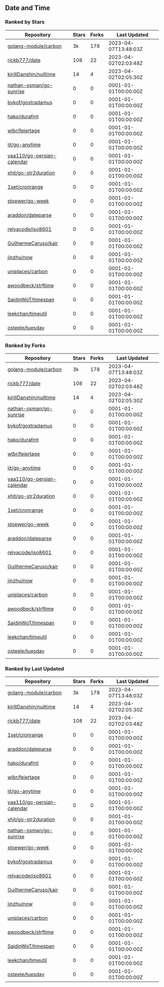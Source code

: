 ## Date and Time

### Ranked by Stars

| Repository | Stars | Forks | Last Updated |
|------------|-------|-------|--------------|
| [golang-module/carbon](https://github.com/golang-module/carbon) | 3k | 178 | 2023-04-07T13:48:03Z |
| [rickb777/date](https://github.com/rickb777/date) | 108 | 22 | 2023-04-02T02:03:48Z |
| [kirillDanshin/nulltime](https://github.com/kirillDanshin/nulltime) | 14 | 4 | 2023-04-02T02:05:30Z |
| [nathan-osman/go-sunrise](https://github.com/nathan-osman/go-sunrise) | 0 | 0 | 0001-01-01T00:00:00Z |
| [bykof/gostradamus](https://github.com/bykof/gostradamus) | 0 | 0 | 0001-01-01T00:00:00Z |
| [hako/durafmt](https://github.com/hako/durafmt) | 0 | 0 | 0001-01-01T00:00:00Z |
| [wlbr/feiertage](https://github.com/wlbr/feiertage) | 0 | 0 | 0001-01-01T00:00:00Z |
| [ijt/go-anytime](https://github.com/ijt/go-anytime) | 0 | 0 | 0001-01-01T00:00:00Z |
| [yaa110/go-persian-calendar](https://github.com/yaa110/go-persian-calendar) | 0 | 0 | 0001-01-01T00:00:00Z |
| [xhit/go-str2duration](https://github.com/xhit/go-str2duration) | 0 | 0 | 0001-01-01T00:00:00Z |
| [1set/cronrange](https://github.com/1set/cronrange) | 0 | 0 | 0001-01-01T00:00:00Z |
| [stoewer/go-week](https://github.com/stoewer/go-week) | 0 | 0 | 0001-01-01T00:00:00Z |
| [araddon/dateparse](https://github.com/araddon/dateparse) | 0 | 0 | 0001-01-01T00:00:00Z |
| [relvacode/iso8601](https://github.com/relvacode/iso8601) | 0 | 0 | 0001-01-01T00:00:00Z |
| [GuilhermeCaruso/kair](https://github.com/GuilhermeCaruso/kair) | 0 | 0 | 0001-01-01T00:00:00Z |
| [jinzhu/now](https://github.com/jinzhu/now) | 0 | 0 | 0001-01-01T00:00:00Z |
| [uniplaces/carbon](https://github.com/uniplaces/carbon) | 0 | 0 | 0001-01-01T00:00:00Z |
| [awoodbeck/strftime](https://github.com/awoodbeck/strftime) | 0 | 0 | 0001-01-01T00:00:00Z |
| [SaidinWoT/timespan](https://github.com/SaidinWoT/timespan) | 0 | 0 | 0001-01-01T00:00:00Z |
| [leekchan/timeutil](https://github.com/leekchan/timeutil) | 0 | 0 | 0001-01-01T00:00:00Z |
| [osteele/tuesday](https://github.com/osteele/tuesday) | 0 | 0 | 0001-01-01T00:00:00Z |

### Ranked by Forks

| Repository | Stars | Forks | Last Updated |
|------------|-------|-------|--------------|
| [golang-module/carbon](https://github.com/golang-module/carbon) | 3k | 178 | 2023-04-07T13:48:03Z |
| [rickb777/date](https://github.com/rickb777/date) | 108 | 22 | 2023-04-02T02:03:48Z |
| [kirillDanshin/nulltime](https://github.com/kirillDanshin/nulltime) | 14 | 4 | 2023-04-02T02:05:30Z |
| [nathan-osman/go-sunrise](https://github.com/nathan-osman/go-sunrise) | 0 | 0 | 0001-01-01T00:00:00Z |
| [bykof/gostradamus](https://github.com/bykof/gostradamus) | 0 | 0 | 0001-01-01T00:00:00Z |
| [hako/durafmt](https://github.com/hako/durafmt) | 0 | 0 | 0001-01-01T00:00:00Z |
| [wlbr/feiertage](https://github.com/wlbr/feiertage) | 0 | 0 | 0001-01-01T00:00:00Z |
| [ijt/go-anytime](https://github.com/ijt/go-anytime) | 0 | 0 | 0001-01-01T00:00:00Z |
| [yaa110/go-persian-calendar](https://github.com/yaa110/go-persian-calendar) | 0 | 0 | 0001-01-01T00:00:00Z |
| [xhit/go-str2duration](https://github.com/xhit/go-str2duration) | 0 | 0 | 0001-01-01T00:00:00Z |
| [1set/cronrange](https://github.com/1set/cronrange) | 0 | 0 | 0001-01-01T00:00:00Z |
| [stoewer/go-week](https://github.com/stoewer/go-week) | 0 | 0 | 0001-01-01T00:00:00Z |
| [araddon/dateparse](https://github.com/araddon/dateparse) | 0 | 0 | 0001-01-01T00:00:00Z |
| [relvacode/iso8601](https://github.com/relvacode/iso8601) | 0 | 0 | 0001-01-01T00:00:00Z |
| [GuilhermeCaruso/kair](https://github.com/GuilhermeCaruso/kair) | 0 | 0 | 0001-01-01T00:00:00Z |
| [jinzhu/now](https://github.com/jinzhu/now) | 0 | 0 | 0001-01-01T00:00:00Z |
| [uniplaces/carbon](https://github.com/uniplaces/carbon) | 0 | 0 | 0001-01-01T00:00:00Z |
| [awoodbeck/strftime](https://github.com/awoodbeck/strftime) | 0 | 0 | 0001-01-01T00:00:00Z |
| [SaidinWoT/timespan](https://github.com/SaidinWoT/timespan) | 0 | 0 | 0001-01-01T00:00:00Z |
| [leekchan/timeutil](https://github.com/leekchan/timeutil) | 0 | 0 | 0001-01-01T00:00:00Z |
| [osteele/tuesday](https://github.com/osteele/tuesday) | 0 | 0 | 0001-01-01T00:00:00Z |

### Ranked by Last Updated

| Repository | Stars | Forks | Last Updated |
|------------|-------|-------|--------------|
| [golang-module/carbon](https://github.com/golang-module/carbon) | 3k | 178 | 2023-04-07T13:48:03Z |
| [kirillDanshin/nulltime](https://github.com/kirillDanshin/nulltime) | 14 | 4 | 2023-04-02T02:05:30Z |
| [rickb777/date](https://github.com/rickb777/date) | 108 | 22 | 2023-04-02T02:03:48Z |
| [1set/cronrange](https://github.com/1set/cronrange) | 0 | 0 | 0001-01-01T00:00:00Z |
| [araddon/dateparse](https://github.com/araddon/dateparse) | 0 | 0 | 0001-01-01T00:00:00Z |
| [hako/durafmt](https://github.com/hako/durafmt) | 0 | 0 | 0001-01-01T00:00:00Z |
| [wlbr/feiertage](https://github.com/wlbr/feiertage) | 0 | 0 | 0001-01-01T00:00:00Z |
| [ijt/go-anytime](https://github.com/ijt/go-anytime) | 0 | 0 | 0001-01-01T00:00:00Z |
| [yaa110/go-persian-calendar](https://github.com/yaa110/go-persian-calendar) | 0 | 0 | 0001-01-01T00:00:00Z |
| [xhit/go-str2duration](https://github.com/xhit/go-str2duration) | 0 | 0 | 0001-01-01T00:00:00Z |
| [nathan-osman/go-sunrise](https://github.com/nathan-osman/go-sunrise) | 0 | 0 | 0001-01-01T00:00:00Z |
| [stoewer/go-week](https://github.com/stoewer/go-week) | 0 | 0 | 0001-01-01T00:00:00Z |
| [bykof/gostradamus](https://github.com/bykof/gostradamus) | 0 | 0 | 0001-01-01T00:00:00Z |
| [relvacode/iso8601](https://github.com/relvacode/iso8601) | 0 | 0 | 0001-01-01T00:00:00Z |
| [GuilhermeCaruso/kair](https://github.com/GuilhermeCaruso/kair) | 0 | 0 | 0001-01-01T00:00:00Z |
| [jinzhu/now](https://github.com/jinzhu/now) | 0 | 0 | 0001-01-01T00:00:00Z |
| [uniplaces/carbon](https://github.com/uniplaces/carbon) | 0 | 0 | 0001-01-01T00:00:00Z |
| [awoodbeck/strftime](https://github.com/awoodbeck/strftime) | 0 | 0 | 0001-01-01T00:00:00Z |
| [SaidinWoT/timespan](https://github.com/SaidinWoT/timespan) | 0 | 0 | 0001-01-01T00:00:00Z |
| [leekchan/timeutil](https://github.com/leekchan/timeutil) | 0 | 0 | 0001-01-01T00:00:00Z |
| [osteele/tuesday](https://github.com/osteele/tuesday) | 0 | 0 | 0001-01-01T00:00:00Z |

